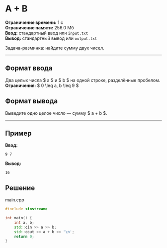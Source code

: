 # A + B

**Ограничение времени:** 1 с  
**Ограничение памяти:** 256.0 Мб  
**Ввод:** стандартный ввод или `input.txt`  
**Вывод:** стандартный вывод или `output.txt`

Задача-разминка: найдите сумму двух чисел.

---

## Формат ввода

Два целых числа $ a $ и $ b $ на одной строке, разделённые пробелом.  
**Ограничения:** $ 0 \leq a, b \leq 9 $

## Формат вывода

Выведите одно целое число — сумму $ a + b $.

---

## Пример

**Ввод:**
```
9 7
```

**Вывод:**
```
16
```
## Решение

main.cpp
```cpp
#include <iostream>

int main() {
    int a, b;
    std::cin >> a >> b;
    std::cout << a + b << '\n';
    return 0;
}
```
